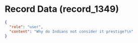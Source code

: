 # Record Data (record_1349)

```json
{
  "role": "user",
  "content": "Why do Indians not consider it prestige?\n"
}
```
